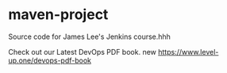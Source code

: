 # maven-project
Source code for James Lee's Jenkins course.hhh

Check out our Latest DevOps PDF book.
new
https://www.level-up.one/devops-pdf-book
